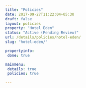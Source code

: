```yaml
---
title: "Policies"
date: 2017-09-27T11:22:04+05:30
draft: false
layout: policies
property: "Hotel Eden"
status: "Active (Pending Review)"
url: /details/policies/hotel-eden/
slug: "hotel-eden/"

propertyinfo:
 done: true

mainmenu:
 details: true
 policies: true

---
```


